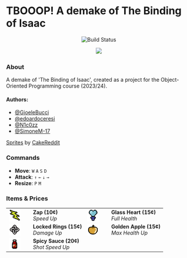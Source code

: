 # TBOOOP! A demake of The Binding of Isaac

<p align="center">
  <img src="https://github.com/GioeleBucci/TBOOOP/actions/workflows/build-java.yml/badge.svg" alt="Build Status">
</p>


<p align="center">
  <img src="https://imgur.com/u0BDjx7.png">
</p>

### About
A demake of 'The Binding of Isaac', created as a project for the Object-Oriented Programming course (2023/24).
#### Authors:
- [@GioeleBucci](https://github.com/GioeleBucci)
- [@edoardoceresi](https://github.com/edoardoceresi)
- [@N1c0zz](https://github.com/N1c0zz)
- [@SimoneM-17](https://github.com/SimoneM-17)

[Sprites](https://www.reddit.com/r/themoddingofisaac/comments/77cvk5/free_assets_roomsbossesmusic_and_more/) by [CakeReddit](https://www.reddit.com/user/CakeReddit/)

### Commands
- **Move**: `W` `A` `S` `D`
- **Attack**: `↑` `←` `↓` `→`
- **Resize**: `P` `M`

### Items & Prices

<div>
    <table>
        <tr>
            <td>
                <img src="src/main/resources/pickupables/items/zap.png" alt="Zap Image" style="float: left; margin-right: 20px;">
            </td>
            <td>
                <b>Zap (10¢)</b><br>
                <i>Speed Up</i>
            </td>
            <td>
                <img src="src/main/resources/pickupables/items/glassHeart.png" alt="Glass Heart Image" style="float: left; margin-right: 20px;">
            </td>
            <td>
                <b>Glass Heart (15¢)</b><br>
                <i>Full Health</i>
            </td>
        </tr>
        <tr>
            <td>
                <img src="src/main/resources/pickupables/items/LockedRings.png" alt="Shield Image" style="float: left; margin-right: 20px;">
            </td>
            <td>
                <b>Locked Rings (15¢)</b><br>
                <i>Damage Up</i>
            </td>
            <td>
                <img src="src/main/resources/pickupables/items/forbiddenfruit.png" alt="Coin Image" style="float: left; margin-right: 20px;">
            </td>
            <td>
                <b>Golden Apple (15¢)</b><br>
                <i>Max Health Up</i>
            </td>
        </tr>
        <tr>
            <td>
                <img src="src/main/resources/pickupables/items/spicysauce.png" alt="Rocket Image" style="float: left; margin-right: 20px;">
            </td>
            <td>
                <b>Spicy Sauce (20¢)</b><br>
                <i>Shot Speed Up</i>
            </td>
            <td></td>
            <td></td>
        </tr>
    </table>
</div>
